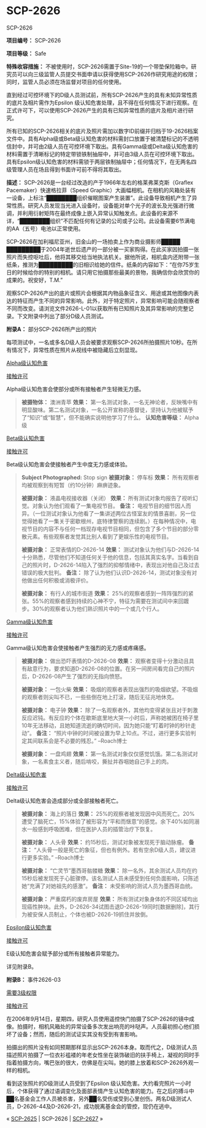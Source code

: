 # SCP-2626
                        




SCP-2626



**项目编号：** SCP-2626

**项目等级：** Safe

**特殊收容措施：** 不被使用时，SCP-2626需置于Site-19的一个带垫保险箱中。研究员可以向三级监管人员提交书面申请以获得使用SCP-2626作研究用途的权限；同时，监管人员必须在场监督对项目的任何使用。

直到经过可控环境下的D级人员测试前，所有SCP-2626产生的具有未知异常性质的底片及相片需作为Epsilon 级认知危害处理，且不得在任何情况下进行观察。在正式许可下，可以使用SCP-2626产生的具有已知异常性质的底片及相片进行研究。

所有已知的SCP-2626相关的底片及照片需加以数字ID前缀并归档于19-2626档案文件中。具有Alpha级或Beta级认知危害的材料需封口放置于被清楚标记的不透明信封中，并可由2级人员在可控环境下取出。具有Gamma级或Delta级认知危害的材料需置于清晰标记的特定带锁铁制抽屉中，并可由3级人员在可控环境下取出。具有Epsilon级认知危害的材料需锁于两层铁制抽屉中；任何情况下，在无两名四级管理人员在场且得到书面许可前不得将其取出。

**描述：** SCP-2626是一台经过改造的产于1966年左右的格莱弗莱克斯（Graflex Pacemaker）快速格拉菲（Speed Graphic）大画幅相机。在相机的风箱处装有一设备，上标注“████████组织催眠图案产生装置”。此设备导致相机产生了异常性质。研究人员发现当光进入设备时，设备能对单个光子的波长及光强进行微调，并利用衍射矩阵在最终成像上嵌入异常认知触发点。此设备的来源不详，“████████组织”不匹配任何有记录的公司或子公司。此设备需要6节满电的AA（五号）电池以正常使用。

SCP-2626在加利福尼亚州，旧金山的一场拍卖上作为商业摄影师█████ █████████于2004年逝世后遗产的一部分被一买家购得。在此买家因拍摄一张照片而失控呕吐后，他将其移交给当地执法机关。据他所说，相机盒内还附带一张纸条，推测为█████████的旧相识给她的信件。纸条的内容如下：“在你75岁生日的时候给你的特别的相机。请只用它拍摄那些最美的景物，我确信你会欣赏你的成果的。祝安好，T.M.”

观察SCP-2626产出的底片或照片会根据其内物品象征含义、用途或其他图像内表达的特征而产生不同的异常影响。此外，对于特定照片，异常影响可能会随观察者不同而改变。请浏览文件2626-L-01以获取所有已知照片及其异常影响的完整记录。下文附录中列出了部分D级人员测试。

**附录A：** 部分SCP-2626所产出的照片

每项测试中，一名或多名D级人员会被要求观察SCP-2626所拍摄照片10秒。在所有情况下，异常性质在照片从视线中被隐藏后立刻显现。


<a shape='rect' class='collapsible-block-link' href='javascript:;'>Alpha&#32423;&#35748;&#30693;&#21361;&#23475;</a>

<a shape='rect' class='collapsible-block-link' href='javascript:;'>&#25509;&#35302;&#35768;&#21487;</a>

Alpha级认知危害会使部分或所有接触者产生轻微无力感。


> **被摄物体：** 澳洲青苹
**效果：** 第一名测试对象，一名无神论者，反映嘴中有明显酸味。第二名测试对象，一名公开宣称的基督徒，坚持认为他被赋予了“知识”或“智慧”，但不能确实说明他学习了什么。
**认知危害等级：** Alpha级
> 





<a shape='rect' class='collapsible-block-link' href='javascript:;'>Beta&#32423;&#35748;&#30693;&#21361;&#23475;</a>

<a shape='rect' class='collapsible-block-link' href='javascript:;'>&#25509;&#35302;&#35768;&#21487;</a>

Beta级认知危害会使接触者产生中度无力感或体验。


> **Subject Photographed:**  Stop sign
**被摄对象：** 停车标
**效果：** 所有观察者均被观察到有短暂（约10分钟）麻痹迹象。
> 
> **被摄对象：** 液晶电视接收器（关闭）
**效果：** 所有测试对象均报告了视听幻觉。对象认为他们观看了一集电视节目。
**备注：** 电视节目的细节因人而异。（一位测试对象认为他看了一集讲述两位古怪室友的情景喜剧，另一位觉得她看了一集关于密歇根州，底特律警察的连续剧。）在每种情况中，电视节目的内容不与任何一档现存电视节目相同，但包含了多个节目的部分零散元素。有些观察者发觉其比别人看到了更娱乐性的电视节目。
> 
> **被摄对象：** 正常表情的D-2626-14
**效果：** 测试对象认为他们与D-2626-14十分熟悉，尽管他们不知道任何关于他的信息，包括其真实名字。当看到自己的照片时，D-2626-14陷入了强烈的抑郁情绪中，表现出对他自己及过去错误的极大批判。
**备注：** 除了认为他们认识D-2626-14，测试对象没有对他做出任何积极或消极评价。
> 
> **被摄对象：** 有行人的城市街道
**效果：** 25%的观察者感到一阵阵强烈的紧张。55%的观察者感到持续的心神不宁，特征为需要在测试间中来回踱步。30%的观察者认为他们熟识照片中的一个或几个行人。
> 





<a shape='rect' class='collapsible-block-link' href='javascript:;'>Gamma&#32423;&#35748;&#30693;&#21361;&#23475;</a>

<a shape='rect' class='collapsible-block-link' href='javascript:;'>&#25509;&#35302;&#35768;&#21487;</a>

Gamma级认知危害会使接触者产生强烈的无力感或疼痛感。


> **被摄对象：** 做出恐吓表情的D-2626-08
**效果：** 观察者变得十分激动且具有敌意行为，要求知道D-2626-08的位置。在另一间房间看完自己的照片后，D-2626-08产生了强烈的无指向愤怒。
> 
> **被摄对象：** 一包火柴
**效果：** 吸烟的观察者表现出强烈的吸烟欲望。不吸烟的观察者则尖叫不已，一些些倒在地上打滚，随后无征兆地休克。
> 
> **被摄对象：** 电子钟
**效果：** 除了一名观察者外，其他均变得紧张且对于刺激反应迟钝。有反应的个体在歇斯底里地大哭一小时后，声称她被困在椅子里10年无法移动，且她知道流逝的确切时间，因为她只能“盯着时钟的秒针走动”。
**备注：** “照片中钟的时间被设置为早上10点。不过，进行更多实验判定其间联系会是不必要的残忍。” –Roach博士
> 
> **被摄对象：** 一盘鸡翅
**效果：** 第一名测试对象仅仅感觉饥饿。第二名测试对象，一名素食主义者，随后啃咬，撕扯并吞咽她自己手上的肉。
> 





<a shape='rect' class='collapsible-block-link' href='javascript:;'>Delta&#32423;&#35748;&#30693;&#21361;&#23475;</a>

<a shape='rect' class='collapsible-block-link' href='javascript:;'>&#25509;&#35302;&#35768;&#21487;</a>

Delta级认知危害会造成部分或全部接触者死亡。


> **被摄对象：** 海上的落日
**效果：** 25%的观察者被发现因中风而死亡。20%遭受了脑死亡，15%体验了被形容为“平和而惬意”的感觉。余下40%如同溺水一般感到呼吸困难，但在医护人员的插管治疗下恢复。
> 
> **被摄对象：** 人头骨
**效果：** 约15秒后，测试对象被发现死于脑动脉瘤。
**备注：** “人头骨一般是死亡的象征，但也有例外。若有空余D级人员，建议进行更多实验。” –Roach博士
> 
> **被摄对象：** “亡灵节”墨西哥骷髅糖
**效果：** 除一名外，其余测试人员均在约15秒后被发现死于心脏骤停。该名测试人员未感受到任何负面影响，只陈述她“充满了对她祖先的感激”。
**备注：** 未受影响的测试人员为墨西哥血统。
> 
> **被摄对象：** 严重腐朽的废弃房屋
**效果：** 所有测试对象身体的不同区域均出现癌性肿块。此外，D-2626-34试图击退D-2626-19同时[数据删除]，其行为被安保人员制止，个体也被D-2626-19抓住并放倒。
> 





<a shape='rect' class='collapsible-block-link' href='javascript:;'>Epsilon&#32423;&#35748;&#30693;&#21361;&#23475;</a>

<a shape='rect' class='collapsible-block-link' href='javascript:;'>&#25509;&#35302;&#35768;&#21487;</a>

E级认知危害会赋予部分或所有接触者异常能力。

详见附录B。




**附录B：** 事件2626-03


<a shape='rect' class='collapsible-block-link' href='javascript:;'>&#38656;&#35201;3&#32423;&#26435;&#38480;</a>

<a shape='rect' class='collapsible-block-link' href='javascript:;'>&#25509;&#35302;&#35768;&#21487;</a>

在2006年9月14日，星期四，研究人员使用遥控快门拍摄了SCP-2626的镜中成像。拍摄时，相机风箱处的异常设备多次发出响亮的咔哒声。人员最初担心他们损坏了设备；然而，随后的测试证实其没有受到有害影响。

拍摄出的照片没有如同预期那样显示出SCP-2626本身。取而代之，D级测试人员描述照片拍摄了一位衣衫褴褛的年老女性坐在装饰破旧的扶手椅上，凝视的同时手指着拍摄方向，嘴巴张的很大，仿佛是在尖叫。她的膝上放着和SCP-2626外观一样的相机。

看到这张照片的D级测试人员受到了Epsilon 级认知危害。大约看完照片一小时后，个体获得了通过语调变化及面部表情产生认知危害的能力。在之后的搏斗中██名基金会工作人员被杀害，另外██名受伤或受到心里创伤。两名D级测试人员，D-2626-44及D-2626-21，成功脱离基金会的管控，现仍在逃中。






« <a shape='rect' class='newpage' href='/scp-2625'>SCP-2625</a> | SCP-2626 | [SCP-2627](/scp-2627) »





                    
